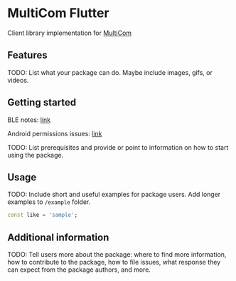 # MultiCom Flutter

Client library implementation for [MultiCom](https://github.com/janleskovec/MultiCom)

## Features

TODO: List what your package can do. Maybe include images, gifs, or videos.

## Getting started

BLE notes: [link](https://pub.dev/packages/flutter_blue_plus)

Android permissions issues: [link](https://github.com/boskokg/flutter_blue_plus/issues/7)

TODO: List prerequisites and provide or point to information on how to
start using the package.

## Usage

TODO: Include short and useful examples for package users. Add longer examples
to `/example` folder. 

```dart
const like = 'sample';
```

## Additional information

TODO: Tell users more about the package: where to find more information, how to 
contribute to the package, how to file issues, what response they can expect 
from the package authors, and more.
